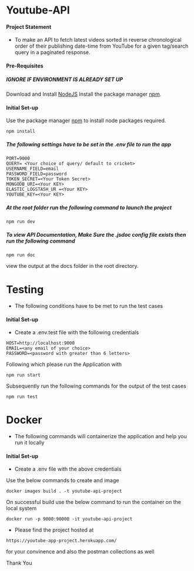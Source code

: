 # Youtube-API
#### Project Statement
- To make an API to fetch latest videos sorted in reverse chronological order of their publishing date-time from YouTube for a given tag/search query in a paginated response.
#### Pre-Requisites
##### IGNORE IF ENVIRONMENT IS ALREADY SET UP
Download and Install [NodeJS](https://nodejs.org/en/)
Install the package manager [npm](http://npmjs.com/).

#### Initial Set-up
Use the package manager [npm](http://npmjs.com/) to install node packages required.
```npm
npm install
```
##### The following settings have to be set in the .env file to run the app
```
PORT=9000
QUERY= <Your choice of query/ default to cricket>
USERNAME_FIELD=email
PASSWORD_FIELD=password
TOKEN_SECRET=<Your Token Secret>
MONGODB_URI=<Your KEY>
ELASTIC_LOGSTASH_UR =<Your KEY>
YOUTUBE_KEY=<Your KEY>
```

##### At the root folder run the following command to launch the project
```npm
npm run dev
```
##### To view API Documentation, Make Sure the .jsdoc config file exists then run the following command
```npm
npm run doc
```
view the output at the docs folder in the root directory.

# Testing
 - The following conditions have to be met to run the test cases
#### Initial Set-up
- Create a .env.test file with the following credentials
```
HOST=http://localhost:9000
EMAIL=<any email of your choice>
PASSWORD=<password with greater than 6 letters>
```
Following which please run the Application with
```npm
npm run start
```
Subsequently run the following commands for the output of the test cases
```npm
npm run test
```

# Docker
 - The following commands will containerize the application and help you run it locally
#### Initial Set-up
- Create a .env file with the above credentials

Use the below commands to create and image
```docker
docker images build . -t youtube-api-project
```
On successful build use the below command to run the container on the local system
```npm
docker run -p 9000:90000 -it youtube-api-project
```

- Please find the project hosted at 
```
https://youtube-app-project.herokuapp.com/
```
for your convinence and also the postman collections as well

Thank You
